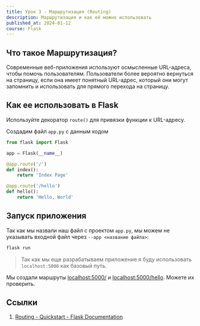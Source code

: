 ```yaml
---
title: Урок 3 - Маршрутизация (Routing)
description: Маршрутизация и как её можно использовать
published_at: 2024-01-12
course: Flask
---
```


## Что такое Маршрутизация?

Современные веб-приложения используют осмысленные URL-адреса, чтобы помочь
пользователям. Пользователи более вероятно вернуться на страницу, если она имеет
понятный URL-адрес, который они могут запомнить и использовать для прямого
перехода на страницу.

## Как ее использовать в Flask

Используйте декоратор `route()` для привязки функции к URL-адресу.

Создадим файл `app.py` с данным кодом

```py
from flask import Flask

app = Flask(__name__)

@app.route('/')
def index():
    return 'Index Page'

@app.route('/hello')
def hello():
    return 'Hello, World'
```

## Запуск приложения

Так как мы назвали наш файл с проектом `app.py`, мы можем не указывать входной
файл через `--app <название файла>`:

```sh
flask run
```

> Так как мы еще разрабатываем приложение я буду использовать `localhost:5000`
> как базовый путь.

Мы создали маршруты [localhost:5000/](http://localhost:5000/) и
[localhost:5000/hello](http://localhost:5000/hello). Можете их проверить.

## Ссылки

1. [Routing - Quickstart - Flask Documentation](https://flask.palletsprojects.com/en/3.0.x/quickstart/#routing)
